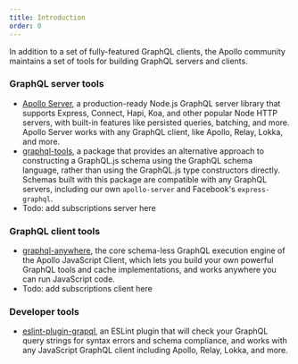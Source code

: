 ```yaml
---
title: Introduction
order: 0
---
```


In addition to a set of fully-featured GraphQL clients, the Apollo community maintains a set of tools for building GraphQL servers and clients.

### GraphQL server tools

- [Apollo Server](/tools/apollo-server), a production-ready Node.js GraphQL server library that supports Express, Connect, Hapi, Koa, and other popular Node HTTP servers, with built-in features like persisted queries, batching, and more. Apollo Server works with any GraphQL client, like Apollo, Relay, Lokka, and more.
- [graphql-tools](/tools/graphql-tools), a package that provides an alternative approach to constructing a GraphQL.js schema using the GraphQL schema language, rather than using the GraphQL.js type constructors directly. Schemas built with this package are compatible with any GraphQL servers, including our own `apollo-server` and Facebook's `express-graphql`.
- Todo: add subscriptions server here

### GraphQL client tools

- [graphql-anywhere](https://github.com/apollostack/graphql-anywhere), the core schema-less GraphQL execution engine of the Apollo JavaScript Client, which lets you build your own powerful GraphQL tools and cache implementations, and works anywhere you can run JavaScript code.
- Todo: add subscriptions client here

### Developer tools

- [eslint-plugin-grapql](https://github.com/apollostack/eslint-plugin-graphql), an ESLint plugin that will check your GraphQL query strings for syntax errors and schema compliance, and works with any JavaScript GraphQL client including Apollo, Relay, Lokka, and more.
